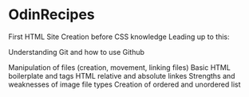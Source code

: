 # OdinRecipes
First HTML Site Creation before CSS knowledge
Leading up to this:
<p>Understanding Git and how to use Github</p>
Manipulation of files (creation, movement, linking files)
Basic HTML boilerplate and tags
HTML relative and absolute linkes
Strengths and weaknesses of image file types 
Creation of ordered and unordered list


